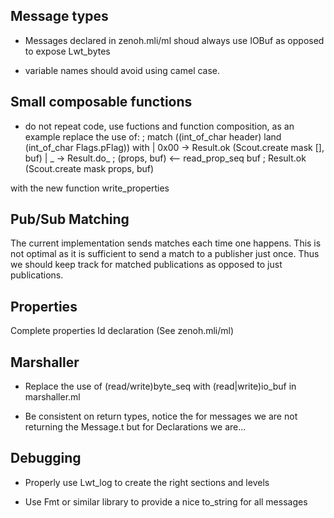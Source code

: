 
## Message types

- Messages declared in zenoh.mli/ml shoud always use IOBuf as opposed to
  expose Lwt_bytes

- variable names should avoid using camel case.

## Small composable functions

- do not repeat code, use fuctions and function composition, as an example
replace the use of:
; match ((int_of_char header) land (int_of_char Flags.pFlag)) with
  | 0x00 -> Result.ok (Scout.create mask [], buf)
  | _ -> Result.do_
         ; (props, buf) <-- read_prop_seq buf
         ; Result.ok (Scout.create mask props, buf)

with the new function write_properties

## Pub/Sub Matching
The current implementation sends matches each time one happens. This is
not optimal as it is sufficient to send a match to a publisher just once.
Thus we should keep track for matched publications as opposed to just
publications.

## Properties
Complete properties Id declaration (See zenoh.mli/ml)

## Marshaller

- Replace the use of (read/write)byte_seq with (read|write)io_buf in marshaller.ml

- Be consistent on return types, notice the for messages we are not returning
  the Message.t but for Declarations we are...

## Debugging

- Properly use Lwt_log to create the right sections and levels

- Use Fmt or similar library to provide a nice to_string for all messages
